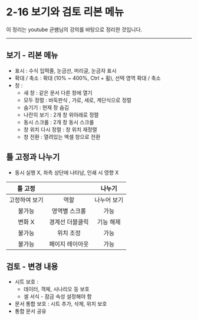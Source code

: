 # 2-16 보기와 검토 리본 메뉴

이 정리는 youtube 균쌤님의 강의를 바탕으로 정리한 것입니다.
___

## 보기 - 리본 메뉴
- 표시 : 수식 입력줄, 눈금선, 머리글, 눈금자 표시
- 확대 / 축소 : 확대 (10% ~ 400%, Ctrl + 휠), 선택 영역 확대 / 축소
- 창 :
    - 새 창 : 같은 문서 다른 창에 열기
    - 모두 정렬 : 바둑판식 , 가로, 세로, 계단식으로 정렬
    - 숨기기 : 현재 창 숨김
    - 나란히 보기 : 2개 창 위아래로 정렬
    - 동시 스크롤 : 2개 창 동시 스크롤
    - 창 위치 다시 정렬 : 창 위치 재정렬
    - 창 전환 : 열려있는 엑셀 창으로 전환

## 틀 고정과 나누기
- 동시 실행 X, 좌측 상단에 나타남, 인쇄 시 영향 X  

|틀 고정| |나누기|
|:-:|:-:|:-:|
|고정하여 보기|역할|나누어 보기|
|불가능|영역별 스크롤|가능|
|변화 X|경계선 더블클릭|기능 해제|
|불가능|위치 조정|가능|
불가능|페이지 레이아웃|가능|

## 검토 - 변경 내용
- 시트 보호 :
    - 데이터, 객체, 시나리오 등 보호
    - 셀 서식 - 잠금 속성 설정해야 함
- 문서 통합 보호 : 시트 추가, 삭제, 위치 보호
- 통합 문서 공유

